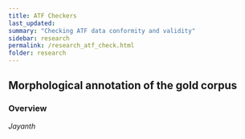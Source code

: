 ```yaml
---
title: ATF Checkers
last_updated:
summary: "Checking ATF data conformity and validity"
sidebar: research
permalink: /research_atf_check.html
folder: research
---
```

## Morphological annotation of the gold corpus

### Overview


*Jayanth*
